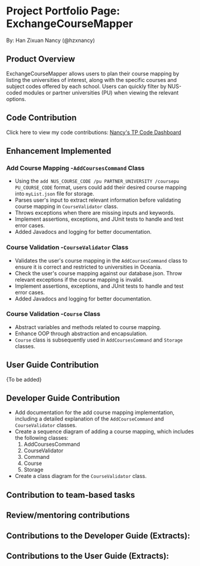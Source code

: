 # Project Portfolio Page: ExchangeCourseMapper

By: Han Zixuan Nancy (@hzxnancy)

## Product Overview

ExchangeCourseMapper allows users to plan their course mapping by listing the universities of interest, 
along with the specific courses and subject codes offered by each school. Users can quickly filter by NUS-coded 
modules or partner universities (PU) when viewing the relevant options.

## Code Contribution

Click here to view my code contributions: [Nancy's TP Code Dashboard](https://nus-cs2113-ay2425s1.github.io/tp-dashboard/?search=hzx&sort=groupTitle&sortWithin=title&timeframe=commit&mergegroup=&groupSelect=groupByRepos&breakdown=true&checkedFileTypes=docs~functional-code~test-code~other&since=2024-09-20&tabOpen=true&tabType=authorship&tabAuthor=hzxnancy&tabRepo=AY2425S1-CS2113-W10-2%2Ftp%5Bmaster%5D&authorshipIsMergeGroup=false&authorshipFileTypes=docs~functional-code~test-code&authorshipIsBinaryFileTypeChecked=false&authorshipIsIgnoredFilesChecked=false)
## Enhancement Implemented

### Add Course Mapping -`AddCoursesCommand` Class

+ Using the `add NUS_COURSE_CODE /pu PARTNER_UNIVERSITY /coursepu PU_COURSE_CODE` format, users could add their desired course mapping into `myList.json` file for storage.
+ Parses user's input to extract relevant information before validating course mapping in `CourseValidator` class.  
+ Throws exceptions when there are missing inputs and keywords. 
+ Implement assertions, exceptions, and JUnit tests to handle and test error cases.
+ Added Javadocs and logging for better documentation.

### Course Validation -`CourseValidator` Class

+ Validates the user's course mapping in the `AddCoursesCommand` class to ensure it is correct and restricted to universities in Oceania.
+ Check the user's course mapping against our database.json. Throw relevant exceptions if the course mapping is invalid. 
+ Implement assertions, exceptions, and JUnit tests to handle and test error cases.
+ Added Javadocs and logging for better documentation.

### Course Validation -`Course` Class

+ Abstract variables and methods related to course mapping. 
+ Enhance OOP through abstraction and encapsulation.
+ `Course` class is subsequently used in `AddCoursesCommand` and `Storage` classes.

## User Guide Contribution
{To be added}

## Developer Guide Contribution

+ Add documentation for the add course mapping implementation, including a detailed explanation of the `AddCourseCommand` and `CourseValidator` classes. 
+ Create a sequence diagram of adding a course mapping, which includes the following classes: 
    1. AddCoursesCommand
    2. CourseValidator
    3. Command
    4. Course
    5. Storage
+ Create a class diagram for the `CourseValidator` class.

## Contribution to team-based tasks

## Review/mentoring contributions

## Contributions to the Developer Guide (Extracts):

## Contributions to the User Guide (Extracts):




